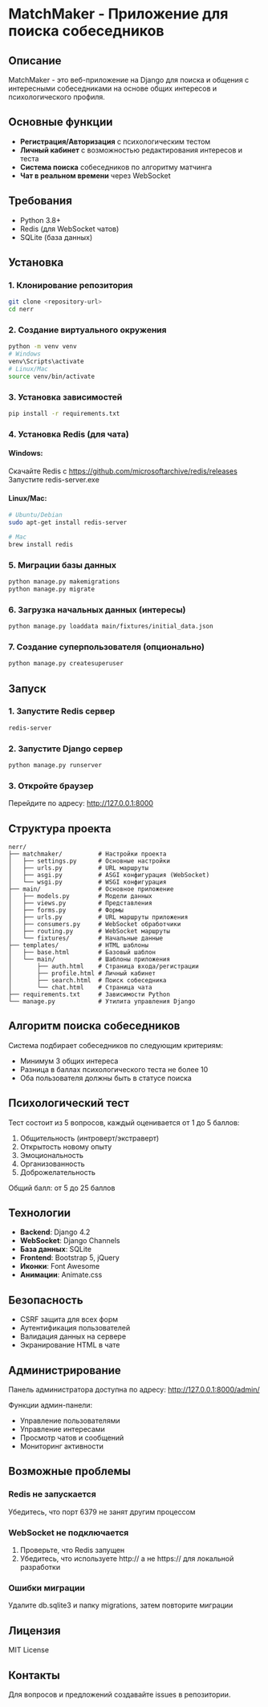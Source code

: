 # MatchMaker - Приложение для поиска собеседников

## Описание

MatchMaker - это веб-приложение на Django для поиска и общения с интересными собеседниками на основе общих интересов и психологического профиля.

## Основные функции

- **Регистрация/Авторизация** с психологическим тестом
- **Личный кабинет** с возможностью редактирования интересов и теста
- **Система поиска** собеседников по алгоритму матчинга
- **Чат в реальном времени** через WebSocket

## Требования

- Python 3.8+
- Redis (для WebSocket чатов)
- SQLite (база данных)

## Установка

### 1. Клонирование репозитория

```bash
git clone <repository-url>
cd nerr
```

### 2. Создание виртуального окружения

```bash
python -m venv venv
# Windows
venv\Scripts\activate
# Linux/Mac
source venv/bin/activate
```

### 3. Установка зависимостей

```bash
pip install -r requirements.txt
```

### 4. Установка Redis (для чата)

#### Windows:
Скачайте Redis с https://github.com/microsoftarchive/redis/releases
Запустите redis-server.exe

#### Linux/Mac:
```bash
# Ubuntu/Debian
sudo apt-get install redis-server

# Mac
brew install redis
```

### 5. Миграции базы данных

```bash
python manage.py makemigrations
python manage.py migrate
```

### 6. Загрузка начальных данных (интересы)

```bash
python manage.py loaddata main/fixtures/initial_data.json
```

### 7. Создание суперпользователя (опционально)

```bash
python manage.py createsuperuser
```

## Запуск

### 1. Запустите Redis сервер

```bash
redis-server
```

### 2. Запустите Django сервер

```bash
python manage.py runserver
```

### 3. Откройте браузер

Перейдите по адресу: http://127.0.0.1:8000

## Структура проекта

```
nerr/
├── matchmaker/          # Настройки проекта
│   ├── settings.py      # Основные настройки
│   ├── urls.py          # URL маршруты
│   ├── asgi.py          # ASGI конфигурация (WebSocket)
│   └── wsgi.py          # WSGI конфигурация
├── main/                # Основное приложение
│   ├── models.py        # Модели данных
│   ├── views.py         # Представления
│   ├── forms.py         # Формы
│   ├── urls.py          # URL маршруты приложения
│   ├── consumers.py     # WebSocket обработчики
│   ├── routing.py       # WebSocket маршруты
│   └── fixtures/        # Начальные данные
├── templates/           # HTML шаблоны
│   ├── base.html        # Базовый шаблон
│   └── main/            # Шаблоны приложения
│       ├── auth.html    # Страница входа/регистрации
│       ├── profile.html # Личный кабинет
│       ├── search.html  # Поиск собеседника
│       └── chat.html    # Страница чата
├── requirements.txt     # Зависимости Python
└── manage.py            # Утилита управления Django
```

## Алгоритм поиска собеседников

Система подбирает собеседников по следующим критериям:
- Минимум 3 общих интереса
- Разница в баллах психологического теста не более 10
- Оба пользователя должны быть в статусе поиска

## Психологический тест

Тест состоит из 5 вопросов, каждый оценивается от 1 до 5 баллов:
1. Общительность (интроверт/экстраверт)
2. Открытость новому опыту
3. Эмоциональность
4. Организованность
5. Доброжелательность

Общий балл: от 5 до 25 баллов

## Технологии

- **Backend**: Django 4.2
- **WebSocket**: Django Channels
- **База данных**: SQLite
- **Frontend**: Bootstrap 5, jQuery
- **Иконки**: Font Awesome
- **Анимации**: Animate.css

## Безопасность

- CSRF защита для всех форм
- Аутентификация пользователей
- Валидация данных на сервере
- Экранирование HTML в чате

## Администрирование

Панель администратора доступна по адресу: http://127.0.0.1:8000/admin/

Функции админ-панели:
- Управление пользователями
- Управление интересами
- Просмотр чатов и сообщений
- Мониторинг активности

## Возможные проблемы

### Redis не запускается
Убедитесь, что порт 6379 не занят другим процессом

### WebSocket не подключается
1. Проверьте, что Redis запущен
2. Убедитесь, что используете http:// а не https:// для локальной разработки

### Ошибки миграции
Удалите db.sqlite3 и папку migrations, затем повторите миграции

## Лицензия

MIT License

## Контакты

Для вопросов и предложений создавайте issues в репозитории.
